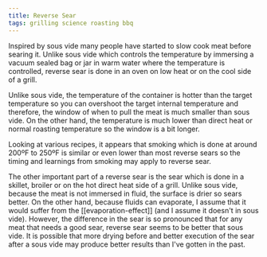 ```yaml
---
title: Reverse Sear
tags: grilling science roasting bbq
---
```

Inspired by sous vide many people have started to slow cook meat before searing it. Unlike sous vide which controls the temperature by immersing a vacuum sealed bag or jar in warm water where the temperature is controlled, reverse sear is done in an oven on low heat or on the cool side of a grill.

Unlike sous vide, the temperature of the container is hotter than the target temperature so you can overshoot the target internal temperature and therefore, the window of when to pull the meat is much smaller than sous vide. On the other hand, the temperature is much lower than direct heat or normal roasting temperature so the window is a bit longer.

Looking at various recipes, it appears that smoking which is done at around 200ºF to 250ºF is similar or even lower than most reverse sears so the timing and learnings from smoking may apply to reverse sear.

The other important part of a reverse sear is the sear which is done in a skillet, broiler or on the hot direct heat side of a grill. Unlike sous vide, because the meat is not immersed in fluid, the surface is drier so sears better. On the other hand, because fluids can evaporate, I assume that it would suffer from the [[evaporation-effect]] (and I assume it doesn't in sous vide). However, the difference in the sear is so pronounced that for any meat that needs a good sear, reverse sear seems to be better that sous vide. It is possible that more drying before and better execution of the sear after a sous vide may produce better results than I've gotten in the past.